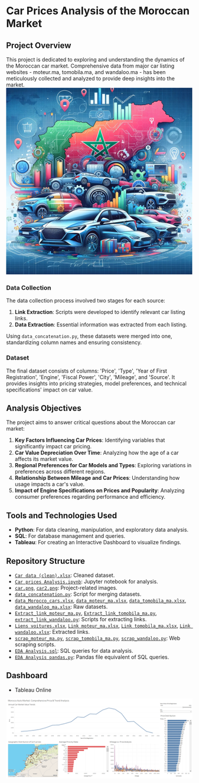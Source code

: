 # Car Prices Analysis of the Moroccan Market

## Project Overview
This project is dedicated to exploring and understanding the dynamics of the Moroccan car market. Comprehensive data from major car listing websites - moteur.ma, tomobila.ma, and wandaloo.ma - has been meticulously collected and analyzed to provide deep insights into the market.
![Car Analysis](car.png)

### Data Collection
The data collection process involved two stages for each source:
1. **Link Extraction**: Scripts were developed to identify relevant car listing links.
2. **Data Extraction**: Essential information was extracted from each listing.

Using `data_concatenation.py`, these datasets were merged into one, standardizing column names and ensuring consistency.

### Dataset
The final dataset consists of columns: 'Price', 'Type', 'Year of First Registration', 'Engine', 'Fiscal Power', 'City', 'Mileage', and 'Source'. It provides insights into pricing strategies, model preferences, and technical specifications' impact on car value.

## Analysis Objectives
The project aims to answer critical questions about the Moroccan car market:

1. **Key Factors Influencing Car Prices**: Identifying variables that significantly impact car pricing.
2. **Car Value Depreciation Over Time**: Analyzing how the age of a car affects its market value.
3. **Regional Preferences for Car Models and Types**: Exploring variations in preferences across different regions.
4. **Relationship Between Mileage and Car Prices**: Understanding how usage impacts a car's value.
5. **Impact of Engine Specifications on Prices and Popularity**: Analyzing consumer preferences regarding performance and efficiency.

## Tools and Technologies Used
- **Python**: For data cleaning, manipulation, and exploratory data analysis.
- **SQL**: For database management and queries.
- **Tableau**: For creating an Interactive Dashboard to visualize findings.

## Repository Structure
- [`Car data (clean).xlsx`](./Car%20data%20(clean).xlsx): Cleaned dataset.
- [`Car prices Analysis.ipynb`](./Car%20prices%20Analysis.ipynb): Jupyter notebook for analysis.
- [`car.png`](./car.png), [`car2.png`](./car2.png): Project-related images.
- [`data_concatenation.py`](./data_concatenation.py): Script for merging datasets.
- [`data_Morocco_cars.xlsx`](./data_Morocco_cars.xlsx), [`data_moteur_ma.xlsx`](./data_moteur_ma.xlsx), [`data_tomobila_ma.xlsx`](./data_tomobila_ma.xlsx), [`data_wandaloo_ma.xlsx`](./data_wandaloo_ma.xlsx): Raw datasets.
- [`Extract_link_moteur_ma.py`](./Extract_link_moteur_ma.py), [`Extract_link_tomobila_ma.py`](./Extract_link_tomobila_ma.py), [`extract_link_wandaloo.py`](./extract_link_wandaloo.py): Scripts for extracting links.
- [`Liens voitures.xlsx`](./Liens%20voitures.xlsx), [`Link moteur_ma.xlsx`](./Link%20moteur_ma.xlsx), [`Link tomobila_ma.xlsx`](./Link%20tomobila_ma.xlsx), [`Link wandaloo.xlsx`](./Link%20wandaloo.xlsx): Extracted links.
- [`scrap_moteur_ma.py`](./scrap_moteur_ma.py), [`scrap_tomobila_ma.py`](./scrap_tomobila_ma.py), [`scrap_wandaloo.py`](./scrap_wandaloo.py): Web scraping scripts.
- [`EDA Analysis.sql`](./EDA%20Analysis.sql): SQL queries for data analysis.
- [`EDA Analysis pandas.py`](./EDA%20Analysis%20pandas.py): Pandas file equivalent of SQL queries.
## Dashboard
- Tableau Online
  
[![Morocco Auto Market: Comprehensive Price & Trend Analysis](Car_visualization.PNG)](https://public.tableau.com/app/profile/adib.khaffaji/viz/Tableau_viz_of_car_price_analysis/Dashboard1)
